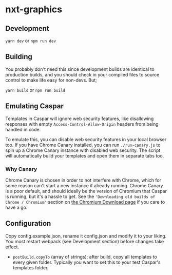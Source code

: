 # nxt-graphics

## Development

`yarn dev` or `npm run dev`

## Building

You probably don't need this since development builds are identical to production builds, and you should check in your compiled files to source control to make life easy for non-devs.
But;

`yarn build` or `npm run build`

## Emulating Caspar

Templates in Caspar will ignore web security features, like disallowing responses with empty `Access-Control-Allow-Origin` headers from being handled in code.

To emulate this, you can disable web security features in your local browser too.
If you have Chrome Canary installed, you can run `./run-canary.js` to spin up a Chrome Canary instance with disabled web security. The script will automatically build your templates and open them in separate tabs too.

### Why Canary

Chrome Canary is chosen in order to not interfere with Chrome, which for some reason can't start a new instance if already running.
Chrome Canary is a poor default, and should ideally be the version of Chromium that Caspar is running, but it's a hassle to get.
See the `'Downloading old builds of Chrome / Chromium'` section on [the Chromium Download page](https://www.chromium.org/getting-involved/download-chromium) if you care to have a go.

## Configuration

Copy config.example.json, rename it config.json and modify it to your liking.
You must restart webpack (see Development section) before changes take effect.

- `postBuild.copyTo` (array of strings): after build, copy all templates to every given folder. Typically you want to set this to your test Caspar's templates folder.
